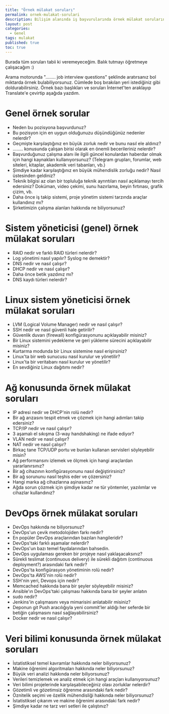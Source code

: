 ```yaml
---
title: "Örnek mülakat soruları"
permalink: ornek-mulakat-sorulari
description: Bilişim alanında iş başvurularında örnek mülakat sorularını çalışarak gitmekte fayda var.
layout: post
categories:
  - Genel
tags: mulakat
published: true
toc: true
---
```

Burada tüm soruları tabii ki veremeyeceğim. Balık tutmayı öğretmeye çalışacağım :)

Arama motorunda "........ job interview questions" şeklinde aratırsanız bol miktarda örnek bulabiliyorsunuz. Cümlede boş bırakılan yeri istediğiniz gibi doldurabilirsiniz. Örnek bazı başlıkları ve soruları İnternet'ten araklayıp Translate'e çevirtip aşağıda yazdım.

# Genel örnek sorular
* Neden bu pozisyona başvurdunuz?
* Bu pozisyon için en uygun olduğunuzu düşündüğünüz nedenler nelerdir?
* Geçmişte karşılaştığınız en büyük zorluk nedir ve bunu nasıl ele aldınız?
* ........ konusunda çalışan birisi olarak en önemli becerileriniz nelerdir?
* Başvurduğunuz çalışma alanı ile ilgili güncel konulardan haberdar olmak için hangi kaynakları kullanıyorsunuz? (Telegram grupları, forumlar, web siteleri, kitaplar, akademik veri tabanları, vb.)
* Şimdiye kadar karşılaştığınız en büyük mühendislik zorluğu nedir? Nasıl üstesinden geldiniz?
* Teknik bilgisi az olan bir topluluğa teknik ayrıntıları nasıl açıklamayı tercih edersiniz? Doküman, video çekimi, sunu hazırlama, beyin fırtınası, grafik çizim, vb.
* Daha önce iş takip sistemi, proje yönetim sistemi tarzında araçlar kullandınız mı?
* Şirketimizin çalışma alanları hakkında ne biliyorsunuz?

# Sistem yöneticisi (genel) örnek mülakat soruları
* RAID nedir ve farklı RAID türleri nelerdir?
* Log yönetimi nasıl yapılır? Syslog ne demektir?
* DNS nedir ve nasıl çalışır?
* DHCP nedir ve nasıl çalışır?
* Daha önce betik yazdınız mı?
* DNS kaydı türleri nelerdir?

# Linux sistem yöneticisi örnek mülakat soruları
* LVM (Logical Volume Manager) nedir ve nasıl çalışır?
* SSH nedir ve nasıl güvenli hale getirilir?
* Güvenlik duvarı (firewall) konfigürasyonunu açıklayabilir misiniz?
* Bir Linux sistemini yedekleme ve geri yükleme sürecini açıklayabilir misiniz?
* Kurtarma modunda bir Linux sistemine nasıl erişirsiniz?
* Linux'ta bir web sunucusu nasıl kurulur ve yönetilir?
* Linux'ta bir veritabanı nasıl kurulur ve yönetilir?
* En sevdiğiniz Linux dağıtımı nedir?

# Ağ konusunda örnek mülakat soruları
* IP adresi nedir ve DHCP'nin rolü nedir?
* Bir ağ arızasını tespit etmek ve çözmek için hangi adımları takip edersiniz?
* TCP/IP nedir ve nasıl çalışır?
* 3 aşamalı el sıkışma (3-way handshaking) ne ifade ediyor? 
* VLAN nedir ve nasıl çalışır?
* NAT nedir ve nasıl çalışır?
* Birkaç tane TCP/UDP portu ve bunları kullanan servisleri söyleyebilir misin?
* Ağ performansını izlemek ve ölçmek için hangi araçlardan yararlanırsınız?
* Bir ağ cihazının konfigürasyonunu nasıl değiştirirsiniz?
* Bir ağ sorununu nasıl teşhis eder ve çözersiniz?
* Hangi marka ağ cihazlarına aşinasınız?
* Ağda sorun çözmek için şimdiye kadar ne tür yöntemler, yazılımlar ve cihazlar kullandınız?

# DevOps örnek mülakat soruları
* DevOps hakkında ne biliyorsunuz?
* DevOps'un çevik metodolojiden farkı nedir?
* En popüler DevOps araçlarından bazıları hangileridir?
* DevOps'taki farklı aşamalar nelerdir?
* DevOps'un bazı temel faydalarından bahsedin.
* DevOps uygulaması gereken bir projeye nasıl yaklaşacaksınız?
* Sürekli teslimat (continuous delivery) ile sürekli dağıtım (continuous deployment?) arasındaki fark nedir?
* DevOps'ta konfigürasyon yönetiminin rolü nedir?
* DevOps'ta AWS'nin rolü nedir?
* SSH'nin yeri, Devops için nedir?
* Memcached hakkında bana bir şeyler söyleyebilir misiniz?
* Ansible'ın DevOps'taki çalışması hakkında bana bir şeyler anlatın
* sudo nedir?
* Jenkins'in çalışmasını veya mimarisini anlatabilir misiniz?
* Deponun git Push aracılığıyla yeni commit'ler aldığı her seferde bir betiğin çalışmasını nasıl sağlayabilirsiniz?
* Docker nedir ve nasıl çalışır?

# Veri bilimi konusunda örnek mülakat soruları
* İstatistiksel temel kavramlar hakkında neler biliyorsunuz?
* Makine öğrenimi algoritmaları hakkında neler biliyorsunuz?
* Büyük veri analizi hakkında neler biliyorsunuz?
* Verileri temizlemek ve analiz etmek için hangi araçları kullanıyorsunuz?
* Veri bilimi projelerinde karşılaşabileceğiniz olası zorluklar nelerdir?
* Gözetimli ve gözetimsiz öğrenme arasındaki fark nedir?
* Öznitelik seçimi ve özellik mühendisliği hakkında neler biliyorsunuz?
* İstatistiksel çıkarım ve makine öğrenimi arasındaki fark nedir?
* Şimdiye kadar ne tarz veri setleri ile çalıştınız?
